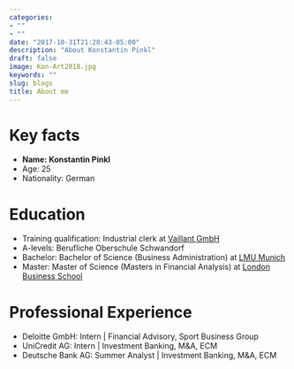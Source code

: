 ```yaml
---
categories:
- ""
- ""
date: "2017-10-31T21:28:43-05:00"
description: "About Konstantin Pinkl"
draft: false
image: Kon-Art2018.jpg
keywords: ""
slug: blogs
title: About me
---
```


# Key facts

* **Name: Konstantin Pinkl**
* Age: 25
* Nationality: German

# Education

* Training qualification: Industrial clerk at [Vaillant GmbH](https://www.vaillant-group.com/)
* A-levels: Berufliche Oberschule Schwandorf
* Bachelor: Bachelor of Science (Business Administration) at [LMU Munich](https://www.en.uni-muenchen.de/index.html)
* Master: Master of Science (Masters in Financial Analysis) at [London Business School](https://www.london.edu/)

# Professional Experience

* Deloitte GmbH: Intern | Financial Advisory, Sport Business Group
* UniCredit AG: Intern | Investment Banking, M&A, ECM
* Deutsche Bank AG: Summer Analyst | Investment Banking, M&A, ECM